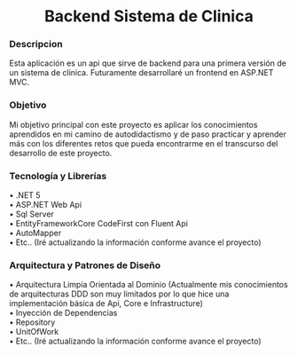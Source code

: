 <h1 align="center">Backend Sistema de Clinica</h1>
<h3>Descripcion</h3>
<p>
  Esta aplicación es un api que sirve de backend para una primera versión de un sistema de clinica.
  Futuramente desarrollaré un frontend en ASP.NET MVC.
</p>
<h3>Objetivo</h3>
<p>Mi objetivo principal con este proyecto es aplicar los conocimientos aprendidos en mi camino de autodidactismo y de paso 
  practicar y aprender más con los diferentes retos que pueda encontrarme en el transcurso del desarrollo de este proyecto.
</p>

<h3>Tecnología y Librerías</h3>
  • .NET 5 <br>
  • ASP.NET Web Api <br>
  • Sql Server <br>
  • EntityFrameworkCore CodeFirst con Fluent Api <br>
  • AutoMapper <br>
  • Etc.. (Iré actualizando la información conforme avance el proyecto)
<h3>Arquitectura y Patrones de Diseño</h3>
  • Arquitectura Limpia Orientada al Dominio (Actualmente mis conocimientos de arquitecturas DDD son muy limitados por lo que hice una implementación básica de Api, Core e Infrastructure) <br>
  • Inyección de Dependencias <br>
  • Repository <br>
  • UnitOfWork <br>
  • Etc.. (Iré actualizando la información conforme avance el proyecto) <br>
